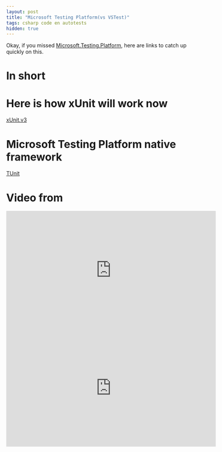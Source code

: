```yaml
---
layout: post
title: "Microsoft Testing Platform(vs VSTest)"
tags: csharp code en autotests
hidden: true
---
```

Okay, if you missed [Microsoft.Testing.Platform](https://learn.microsoft.com/en-us/dotnet/core/testing/microsoft-testing-platform-intro), here are links to catch up quickly on this.

<!--more-->
# In short


# Here is how xUnit will work now
[xUnit.v3](https://xunit.net/docs/getting-started/v3/microsoft-testing-platform)

# Microsoft Testing Platform native framework
[TUnit](https://github.com/thomhurst/TUnit)

# Video from
<iframe width="560" height="315" src="https://www.youtube.com/embed/nvwyaNucle0?si=bx_xrBb7Oxz6JbRy" title="YouTube video player" frameborder="0" allow="accelerometer; autoplay; clipboard-write; encrypted-media; gyroscope; picture-in-picture; web-share" referrerpolicy="strict-origin-when-cross-origin" allowfullscreen></iframe>

<iframe width="560" height="315" src="https://www.youtube.com/embed/qIMRFKHldvQ?si=nofWlrae4DS_FLdK" title="YouTube video player" frameborder="0" allow="accelerometer; autoplay; clipboard-write; encrypted-media; gyroscope; picture-in-picture; web-share" referrerpolicy="strict-origin-when-cross-origin" allowfullscreen></iframe>